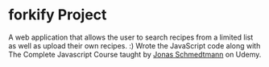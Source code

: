 # forkify Project

A web application that allows the user to search recipes from a limited list as well as upload their own recipes. :)
Wrote the JavaScript code along with The Complete Javascript Course taught by [Jonas Schmedtmann](https://github.com/jonasschmedtmann) on Udemy.
